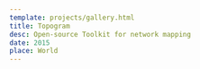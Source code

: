 ```yaml
---
template: projects/gallery.html
title: Topogram
desc: Open-source Toolkit for network mapping
date: 2015
place: World
---
```

